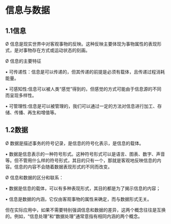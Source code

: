 # 信息与数据

## 1.1信息

Ø  信息是现实世界中对客观事物的反映。这种反映主要体现为事物属性的表现形式，是对事物存在方式或运动状态的刻画。

 

Ø 信息的主要特征

•       可传递性：信息是可以传递的，但其传递的前提是必须有载体，且传递过程消耗能量。

•       可感知性:信息可以被人类“感觉”得到的，但感觉的方式可能由于信息源的不同而呈现多样性。

•       可管理性:信息是可以被管理的，我们可以通过一定的方法对信息进行加工、存储、传播、再生和增值等。

 

 

## 1.2数据

Ø  数据是描述事务的符号记录，是信息的符号化表示，是信息的载体。

•                数据是信息表示的一种符号形式。这种符号形式可以是语言、图表、数字、声音等。但不管用什么样的符号形式，其目的只有一个，那就是客观地反映信息的内容。信息的内容不会随着数据表现形式的不同而改变。

 

Ø  信息和数据的区分和联系：

•                数据是信息的载体，可以有多种表现形式，其目的都是为了揭示信息的内容；

•                信息是数据的内涵，它仅由客观事物的属性来确定，而与数据形式无关。

 

​    但在实际应用中，如果不需要特别强调信息和数据的差异，这两个概念往往是互换的。例如，“信息处理”和“数据处理”通常意指有相同内涵的两个概念。

 
